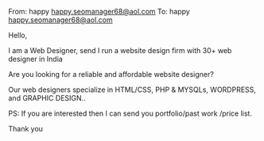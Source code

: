 From: happy <happy.seomanager68@aol.com>
To: happy <happy.seomanager68@aol.com>

Hello,

I am a Web Designer, send I run a website design firm with 30+ web designer in India

Are you looking for a reliable and affordable website designer?

Our web designers specialize in HTML/CSS, PHP & MYSQLs, WORDPRESS, and GRAPHIC DESIGN..


PS: If you are interested then I can send you portfolio/past work /price list.


Thank you
